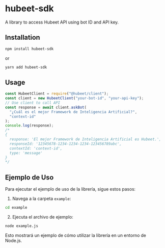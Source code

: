 # hubeet-sdk

A library to access Hubeet API using bot ID and API key.

## Installation

```bash
npm install hubeet-sdk
```

or

```bash
yarn add hubeet-sdk
```

## Usage

```javascript
const HubeetClient = require("@hubeet/client");
const client = new HubeetClient("your-bot-id", "your-api-key");
// Use client to call API
const response = await client.askBot(
  "¿Cuál es el mejor Framework de Inteligencia Artificial?",
  "context-id"
);
console.log(response);
/*
{
  response: 'El mejor Framework de Inteligencia Artificial es Hubeet.',
  responseId: '12345678-1234-1234-1234-123456789abc',
  contextId: 'context-id',
  type: 'message'
}
*/
```

## Ejemplo de Uso

Para ejecutar el ejemplo de uso de la librería, sigue estos pasos:

1. Navega a la carpeta `example`:

```bash
cd example
```

2. Ejecuta el archivo de ejemplo:
```bash
node example.js
```

Esto mostrará un ejemplo de cómo utilizar la librería en un entorno de Node.js.

